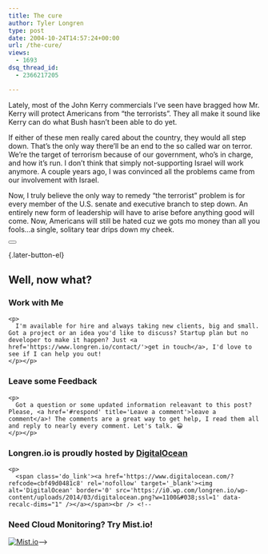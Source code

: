 ```yaml
---
title: The cure
author: Tyler Longren
type: post
date: 2004-10-24T14:57:24+00:00
url: /the-cure/
views:
  - 1693
dsq_thread_id:
  - 2366217205

---
```

Lately, most of the John Kerry commercials I&#8217;ve seen have bragged how Mr. Kerry will protect Americans from &#8220;the terrorists&#8221;. They all make it sound like Kerry can do what Bush hasn&#8217;t been able to do yet.

If either of these men really cared about the country, they would all step down. That&#8217;s the only way there&#8217;ll be an end to the so called war on terror. We&#8217;re the target of terrorism because of our government, who&#8217;s in charge, and how it&#8217;s run. I don&#8217;t think that simply not-supporting Israel will work anymore. A couple years ago, I was convinced all the problems came from our involvement with Israel.

Now, I truly believe the only way to remedy &#8220;the terrorist&#8221; problem is for every member of the U.S. senate and executive branch to step down. An entirely new form of leadership will have to arise before anything good will come. Now, Americans will still be hated cuz we gots mo money than all you fools&#8230;a single, solitary tear drips down my cheek. 

<div class="wpulike wpulike-default " >
  <div class="wp_ulike_general_class wp_ulike_is_not_liked">
    <button type="button"
					aria-label="Like Button"
					data-ulike-id="1699"
					data-ulike-nonce="bda7cfcc5a"
					data-ulike-type="likeThis"
					data-ulike-template="wpulike-default"
					data-ulike-display-likers="0"
					data-ulike-disable-pophover="0"
					class="wp_ulike_btn wp_ulike_put_image wp_likethis_1699"></button><span class="count-box"></span>
  </div>
</div>

[][1]{.later-button-el}

<div class='what-next'>
  <h2>
    Well, now what?
  </h2>
  
  <div class='hire'>
    <h3>
      Work with Me
    </h3>
    
    <p>
      I'm available for hire and always taking new clients, big and small. Got a project or an idea you'd like to discuss? Startup plan but no developer to make it happen? Just <a href='https://www.longren.io/contact/'>get in touch</a>, I'd love to see if I can help you out!
    </p></p>
  </div>
  
  <div class='hire'>
    <h3>
      Leave some Feedback
    </h3>
    
    <p>
      Got a question or some updated information releavant to this post? Please, <a href='#respond' title='Leave a comment'>leave a comment</a>! The comments are a great way to get help, I read them all and reply to nearly every comment. Let's talk. 😀
    </p></p>
  </div>
  
  <div class='now-what-bottom-ad'>
    <h3>
      Longren.io is proudly hosted by <a href='https://www.digitalocean.com/?refcode=cbf49d0481c8'>DigitalOcean</a>
    </h3>
    
    <p>
      <span class='do_link'><a href='https://www.digitalocean.com/?refcode=cbf49d0481c8' rel='nofollow' target='_blank'><img alt='DigitalOcean' border='0' src='https://i0.wp.com/longren.io/wp-content/uploads/2014/03/digitalocean.png?w=1100&#038;ssl=1' data-recalc-dims="1" /></a></span><br /> <!--

<h3>Need Cloud Monitoring? Try Mist.io!</h3>

<span class='do_link'><a href='http://mist.io/?ref=tyler' rel='nofollow' target='_blank'><img alt='Mist.io' border='0' src='https://i0.wp.com/longren.io/wp-content/uploads/2014/04/mistio.jpg?w=1100&#038;ssl=1' data-recalc-dims="1"></a></span>--></div> </div>

 [1]: #